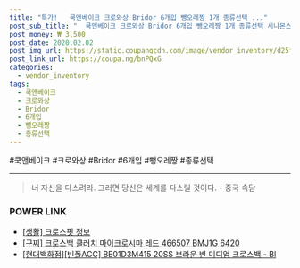 ```yaml
--- 
title: "특가!   쿡앤베이크 크로와상 Bridor 6개입 뺑오레짱 1개 종류선택 ..." 
post_sub_title: "  쿡앤베이크 크로와상 Bridor 6개입 뺑오레짱 1개 종류선택 시나몬스월 브리도" 
post_money: ₩ 3,500 
post_date: 2020.02.02 
post_img_url: https://static.coupangcdn.com/image/vendor_inventory/d25f/37ceefb669d9685379c88d772a422fdba24f30d56bdf9b05cd04b7538e9c.jpg 
post_link_url: https://coupa.ng/bnPQxG 
categories: 
  - vendor_inventory 
tags: 
  - 쿡앤베이크 
  - 크로와상 
  - Bridor 
  - 6개입 
  - 뺑오레짱 
  - 종류선택 
--- 
```

  #쿡앤베이크 #크로와상 #Bridor #6개입 #뺑오레짱 #종류선택 
<hr> 

> 너 자신을 다스려라. 그러면 당신은 세계를 다스릴 것이다. - 중국 속담 


### POWER LINK

* <a href="https://blog.naver.com/fash111/221767513318" target="_blank"> [생활] 크로스핏 정보 </a>
* <a href="https://blog.naver.com/sakai111/221784681870" target="_blank">[구찌] 크로스백 클러치 마이크로시마 레드 466507 BMJ1G 6420</a>
* <a href="https://blog.naver.com/fasyy4321/221789682692" target="_blank">[현대백화점][빈폴ACC] BE01D3M415 20SS 브라운 빈 미디엄 크로스백 - Bl</a>
